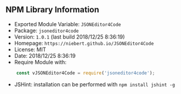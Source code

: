 ## NPM Library Information
* Exported Module Variable: `JSONEditor4Code`
* Package:  `jsoneditor4code`
* Version:  `1.0.1`   (last build 2018/12/25 8:36:19)
* Homepage: `https://niebert.github.io/JSONEditor4Code`
* License:  MIT
* Date:     2018/12/25 8:36:19
* Require Module with:
```javascript
    const vJSONEditor4Code = require('jsoneditor4code');
```
* JSHint: installation can be performed with `npm install jshint -g`
